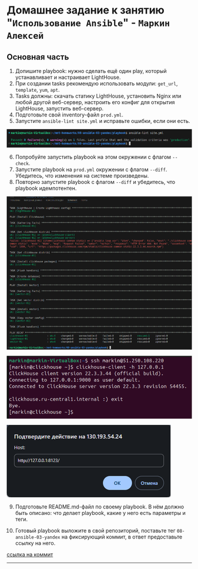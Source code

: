 # Домашнее задание к занятию "`Использование Ansible`" - `Маркин Алексей`

## Основная часть

1. Допишите playbook: нужно сделать ещё один play, который устанавливает и настраивает LightHouse.
2. При создании tasks рекомендую использовать модули: `get_url`, `template`, `yum`, `apt`.
3. Tasks должны: скачать статику LightHouse, установить Nginx или любой другой веб-сервер, настроить его конфиг для открытия LightHouse, запустить веб-сервер.
4. Подготовьте свой inventory-файл `prod.yml`.
5. Запустите `ansible-lint site.yml` и исправьте ошибки, если они есть.

![Вопрос5](https://github.com/Markin-AI/ans-03/blob/main/img/5.png)

6. Попробуйте запустить playbook на этом окружении с флагом `--check`.
7. Запустите playbook на `prod.yml` окружении с флагом `--diff`. Убедитесь, что изменения на системе произведены.
8. Повторно запустите playbook с флагом `--diff` и убедитесь, что playbook идемпотентен.

![Вопрос8](https://github.com/Markin-AI/ans-03/blob/main/img/8.png)

![Вопрос8](https://github.com/Markin-AI/ans-03/blob/main/img/9.png)

![Вопрос8](https://github.com/Markin-AI/ans-03/blob/main/img/10.png)

9. Подготовьте README.md-файл по своему playbook. В нём должно быть описано: что делает playbook, какие у него есть параметры и теги.

10. Готовый playbook выложите в свой репозиторий, поставьте тег `08-ansible-03-yandex` на фиксирующий коммит, в ответ предоставьте ссылку на него.

[ссылка на коммит](https://github.com/Markin-AI/ans-03/commit/9ed19244d174cb039e48269a1a7d2c80354cf2ea)

---